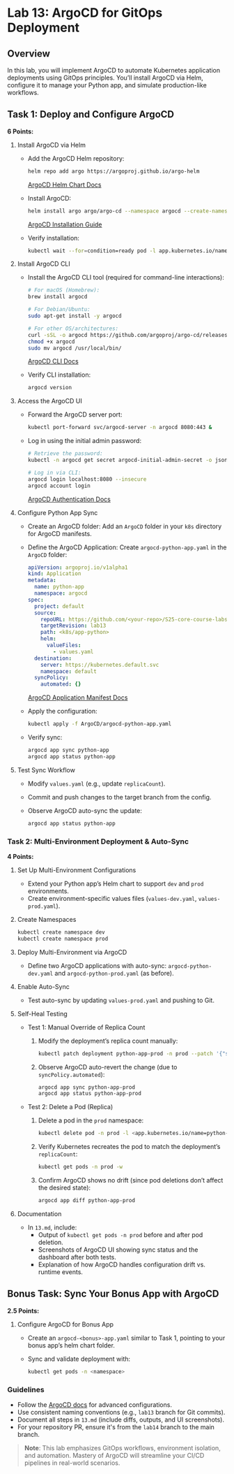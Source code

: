 # Lab 13: ArgoCD for GitOps Deployment

## Overview

In this lab, you will implement ArgoCD to automate Kubernetes application deployments using GitOps principles. You’ll install ArgoCD via Helm, configure it to manage your Python app, and simulate production-like workflows.

## Task 1: Deploy and Configure ArgoCD

**6 Points:**

1. Install ArgoCD via Helm
   - Add the ArgoCD Helm repository:

     ```bash
     helm repo add argo https://argoproj.github.io/argo-helm
     ```

     [ArgoCD Helm Chart Docs](https://github.com/argoproj/argo-helm)

   - Install ArgoCD:

     ```bash
     helm install argo argo/argo-cd --namespace argocd --create-namespace
     ```

     [ArgoCD Installation Guide](https://argo-cd.readthedocs.io/en/stable/getting_started/)

   - Verify installation:

     ```bash
     kubectl wait --for=condition=ready pod -l app.kubernetes.io/name=argocd-server -n argocd --timeout=90s
     ```

2. Install ArgoCD CLI
   - Install the ArgoCD CLI tool (required for command-line interactions):

     ```bash
     # For macOS (Homebrew):
     brew install argocd

     # For Debian/Ubuntu:
     sudo apt-get install -y argocd

     # For other OS/architectures:
     curl -sSL -o argocd https://github.com/argoproj/argo-cd/releases/latest/download/argocd-linux-amd64
     chmod +x argocd
     sudo mv argocd /usr/local/bin/
     ```

     [ArgoCD CLI Docs](https://argo-cd.readthedocs.io/en/stable/cli_installation/)

   - Verify CLI installation:

     ```bash
     argocd version
     ```

3. Access the ArgoCD UI
   - Forward the ArgoCD server port:

     ```bash
     kubectl port-forward svc/argocd-server -n argocd 8080:443 &
     ```

   - Log in using the initial admin password:

     ```bash
     # Retrieve the password:
     kubectl -n argocd get secret argocd-initial-admin-secret -o jsonpath="{.data.password}" | base64 --decode

     # Log in via CLI:
     argocd login localhost:8080 --insecure
     argocd account login
     ```

     [ArgoCD Authentication Docs](https://argo-cd.readthedocs.io/en/stable/user-guide/accessing/)

4. Configure Python App Sync
   - Create an ArgoCD folder:
     Add an `ArgoCD` folder in your `k8s` directory for ArgoCD manifests.

   - Define the ArgoCD Application:
     Create `argocd-python-app.yaml` in the `ArgoCD` folder:

     ```yaml
     apiVersion: argoproj.io/v1alpha1
     kind: Application
     metadata:
       name: python-app
       namespace: argocd
     spec:
       project: default
       source:
         repoURL: https://github.com/<your-repo>/S25-core-course-labs.git
         targetRevision: lab13
         path: <k8s/app-python>
         helm:
           valueFiles:
             - values.yaml
       destination:
         server: https://kubernetes.default.svc
         namespace: default
       syncPolicy:
         automated: {}
     ```

     [ArgoCD Application Manifest Docs](https://argo-cd.readthedocs.io/en/stable/operator-manual/declarative_setup/)

   - Apply the configuration:

     ```bash
     kubectl apply -f ArgoCD/argocd-python-app.yaml
     ```

   - Verify sync:

     ```bash
     argocd app sync python-app
     argocd app status python-app
     ```

5. Test Sync Workflow
   - Modify `values.yaml` (e.g., update `replicaCount`).
   - Commit and push changes to the target branch from the config.
   - Observe ArgoCD auto-sync the update:

     ```bash
     argocd app status python-app
     ```

### Task 2: Multi-Environment Deployment & Auto-Sync

**4 Points:**

1. Set Up Multi-Environment Configurations
   - Extend your Python app’s Helm chart to support `dev` and `prod` environments.
   - Create environment-specific values files (`values-dev.yaml`, `values-prod.yaml`).

2. Create Namespaces

   ```bash
   kubectl create namespace dev
   kubectl create namespace prod
   ```

3. Deploy Multi-Environment via ArgoCD
   - Define two ArgoCD applications with auto-sync:
     `argocd-python-dev.yaml` and `argocd-python-prod.yaml` (as before).

4. Enable Auto-Sync
   - Test auto-sync by updating `values-prod.yaml` and pushing to Git.

5. Self-Heal Testing
   - Test 1: Manual Override of Replica Count
     1. Modify the deployment’s replica count manually:

        ```bash
        kubectl patch deployment python-app-prod -n prod --patch '{"spec":{"replicas": 3}}'
        ```

     2. Observe ArgoCD auto-revert the change (due to `syncPolicy.automated`):

        ```bash
        argocd app sync python-app-prod
        argocd app status python-app-prod
        ```

   - Test 2: Delete a Pod (Replica)
     1. Delete a pod in the `prod` namespace:

        ```bash
        kubectl delete pod -n prod -l <app.kubernetes.io/name=python-app>
        ```

     2. Verify Kubernetes recreates the pod to match the deployment’s `replicaCount`:

        ```bash
        kubectl get pods -n prod -w
        ```

     3. Confirm ArgoCD shows no drift (since pod deletions don’t affect the desired state):

        ```bash
        argocd app diff python-app-prod
        ```

6. Documentation
   - In `13.md`, include:
     - Output of `kubectl get pods -n prod` before and after pod deletion.
     - Screenshots of ArgoCD UI showing sync status and the dashboard after both tests.
     - Explanation of how ArgoCD handles configuration drift vs. runtime events.

## Bonus Task: Sync Your Bonus App with ArgoCD

**2.5 Points:**

1. Configure ArgoCD for Bonus App
   - Create an `argocd-<bonus>-app.yaml` similar to Task 1, pointing to your bonus app’s helm chart folder.
   - Sync and validate deployment with:

     ```bash
     kubectl get pods -n <namespace>
     ```

### Guidelines

- Follow the [ArgoCD docs](https://argo-cd.readthedocs.io/) for advanced configurations.
- Use consistent naming conventions (e.g., `lab13` branch for Git commits).
- Document all steps in `13.md` (include diffs, outputs, and UI screenshots).
- For your repository PR, ensure it's from the `lab14` branch to the main branch.

> **Note**: This lab emphasizes GitOps workflows, environment isolation, and automation. Mastery of ArgoCD will streamline your CI/CD pipelines in real-world scenarios.
